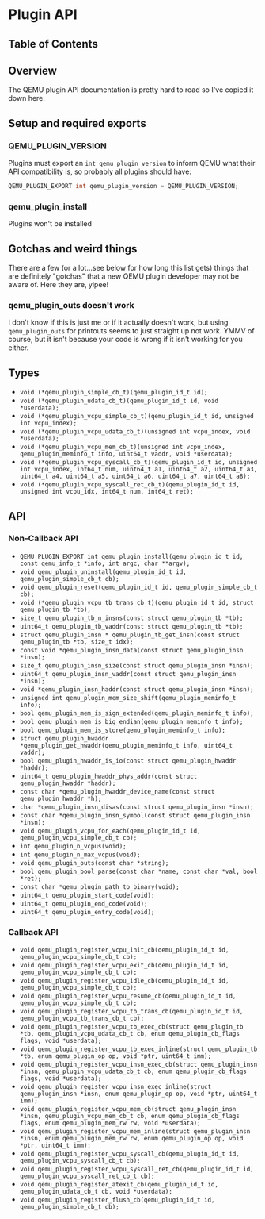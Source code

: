 # Plugin API

## Table of Contents

## Overview

The QEMU plugin API documentation is pretty hard to read so I've copied it down here.

## Setup and required exports

### QEMU_PLUGIN_VERSION

Plugins must export an `int qemu_plugin_version` to inform QEMU what their API
compatibility is, so probably all plugins should have:

```c
QEMU_PLUGIN_EXPORT int qemu_plugin_version = QEMU_PLUGIN_VERSION;
```

### qemu_plugin_install

Plugins won't be installed

## Gotchas and weird things

There are a few (or a lot...see below for how long this list gets) things that are
definitely "gotchas" that a new QEMU plugin developer may not be aware of. Here they
are, yipee!

### qemu_plugin_outs doesn't work

I don't know if this is just me or if it actually doesn't work, but using
`qemu_plugin_outs` for printouts seems to just straight up not work. YMMV of course, but
it isn't because your code is wrong if it isn't working for you either.

## Types

* `void (*qemu_plugin_simple_cb_t)(qemu_plugin_id_t id);`
* `void (*qemu_plugin_udata_cb_t)(qemu_plugin_id_t id, void *userdata);`
* `void (*qemu_plugin_vcpu_simple_cb_t)(qemu_plugin_id_t id, unsigned int vcpu_index);`
* `void (*qemu_plugin_vcpu_udata_cb_t)(unsigned int vcpu_index, void *userdata);`
* `void (*qemu_plugin_vcpu_mem_cb_t)(unsigned int vcpu_index, qemu_plugin_meminfo_t info, uint64_t vaddr, void *userdata);`
* `void (*qemu_plugin_vcpu_syscall_cb_t)(qemu_plugin_id_t id, unsigned int vcpu_index, int64_t num, uint64_t a1, uint64_t a2, uint64_t a3, uint64_t a4, uint64_t a5, uint64_t a6, uint64_t a7, uint64_t a8); `
* `void (*qemu_plugin_vcpu_syscall_ret_cb_t)(qemu_plugin_id_t id, unsigned int vcpu_idx, int64_t num, int64_t ret);`

## API

### Non-Callback API

* `QEMU_PLUGIN_EXPORT int qemu_plugin_install(qemu_plugin_id_t id, const qemu_info_t *info, int argc, char **argv);`
* `void qemu_plugin_uninstall(qemu_plugin_id_t id, qemu_plugin_simple_cb_t cb);`
* `void qemu_plugin_reset(qemu_plugin_id_t id, qemu_plugin_simple_cb_t cb);`
* `void (*qemu_plugin_vcpu_tb_trans_cb_t)(qemu_plugin_id_t id, struct qemu_plugin_tb *tb);`
* `size_t qemu_plugin_tb_n_insns(const struct qemu_plugin_tb *tb);`
* `uint64_t qemu_plugin_tb_vaddr(const struct qemu_plugin_tb *tb);`
* `struct qemu_plugin_insn * qemu_plugin_tb_get_insn(const struct qemu_plugin_tb *tb, size_t idx);`
* `const void *qemu_plugin_insn_data(const struct qemu_plugin_insn *insn);`
* `size_t qemu_plugin_insn_size(const struct qemu_plugin_insn *insn);`
* `uint64_t qemu_plugin_insn_vaddr(const struct qemu_plugin_insn *insn);`
* `void *qemu_plugin_insn_haddr(const struct qemu_plugin_insn *insn);`
* `unsigned int qemu_plugin_mem_size_shift(qemu_plugin_meminfo_t info);`
* `bool qemu_plugin_mem_is_sign_extended(qemu_plugin_meminfo_t info);`
* `bool qemu_plugin_mem_is_big_endian(qemu_plugin_meminfo_t info);`
* `bool qemu_plugin_mem_is_store(qemu_plugin_meminfo_t info);`
* `struct qemu_plugin_hwaddr *qemu_plugin_get_hwaddr(qemu_plugin_meminfo_t info, uint64_t vaddr);`
* `bool qemu_plugin_hwaddr_is_io(const struct qemu_plugin_hwaddr *haddr);`
* `uint64_t qemu_plugin_hwaddr_phys_addr(const struct qemu_plugin_hwaddr *haddr);`
* `const char *qemu_plugin_hwaddr_device_name(const struct qemu_plugin_hwaddr *h);`
* `char *qemu_plugin_insn_disas(const struct qemu_plugin_insn *insn);`
* `const char *qemu_plugin_insn_symbol(const struct qemu_plugin_insn *insn);`
* `void qemu_plugin_vcpu_for_each(qemu_plugin_id_t id, qemu_plugin_vcpu_simple_cb_t cb);`
* `int qemu_plugin_n_vcpus(void);`
* `int qemu_plugin_n_max_vcpus(void);`
* `void qemu_plugin_outs(const char *string);`
* `bool qemu_plugin_bool_parse(const char *name, const char *val, bool *ret);`
* `const char *qemu_plugin_path_to_binary(void);`
* `uint64_t qemu_plugin_start_code(void);`
* `uint64_t qemu_plugin_end_code(void);`
* `uint64_t qemu_plugin_entry_code(void);`

### Callback API

* `void qemu_plugin_register_vcpu_init_cb(qemu_plugin_id_t id, qemu_plugin_vcpu_simple_cb_t cb);`
* `void qemu_plugin_register_vcpu_exit_cb(qemu_plugin_id_t id, qemu_plugin_vcpu_simple_cb_t cb);`
* `void qemu_plugin_register_vcpu_idle_cb(qemu_plugin_id_t id, qemu_plugin_vcpu_simple_cb_t cb);`
* `void qemu_plugin_register_vcpu_resume_cb(qemu_plugin_id_t id, qemu_plugin_vcpu_simple_cb_t cb);`
* `void qemu_plugin_register_vcpu_tb_trans_cb(qemu_plugin_id_t id, qemu_plugin_vcpu_tb_trans_cb_t cb);`
* `void qemu_plugin_register_vcpu_tb_exec_cb(struct qemu_plugin_tb *tb, qemu_plugin_vcpu_udata_cb_t cb, enum qemu_plugin_cb_flags flags, void *userdata);`
* `void qemu_plugin_register_vcpu_tb_exec_inline(struct qemu_plugin_tb *tb, enum qemu_plugin_op op, void *ptr, uint64_t imm);`
* `void qemu_plugin_register_vcpu_insn_exec_cb(struct qemu_plugin_insn *insn, qemu_plugin_vcpu_udata_cb_t cb, enum qemu_plugin_cb_flags flags, void *userdata);`
* `void qemu_plugin_register_vcpu_insn_exec_inline(struct qemu_plugin_insn *insn, enum qemu_plugin_op op, void *ptr, uint64_t imm);`
* `void qemu_plugin_register_vcpu_mem_cb(struct qemu_plugin_insn *insn, qemu_plugin_vcpu_mem_cb_t cb, enum qemu_plugin_cb_flags flags, enum qemu_plugin_mem_rw rw, void *userdata);`
* `void qemu_plugin_register_vcpu_mem_inline(struct qemu_plugin_insn *insn, enum qemu_plugin_mem_rw rw, enum qemu_plugin_op op, void *ptr, uint64_t imm);`
* `void qemu_plugin_register_vcpu_syscall_cb(qemu_plugin_id_t id, qemu_plugin_vcpu_syscall_cb_t cb);`
* `void qemu_plugin_register_vcpu_syscall_ret_cb(qemu_plugin_id_t id, qemu_plugin_vcpu_syscall_ret_cb_t cb);`
* `void qemu_plugin_register_atexit_cb(qemu_plugin_id_t id, qemu_plugin_udata_cb_t cb, void *userdata); `
* `void qemu_plugin_register_flush_cb(qemu_plugin_id_t id, qemu_plugin_simple_cb_t cb);`